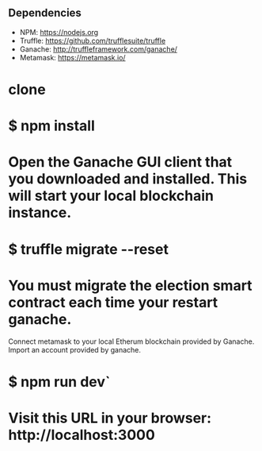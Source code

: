 
## Dependencies
- NPM: https://nodejs.org
- Truffle: https://github.com/trufflesuite/truffle
- Ganache: http://truffleframework.com/ganache/
- Metamask: https://metamask.io/



# clone
# $ npm install
# Open the Ganache GUI client that you downloaded and installed. This will start your local blockchain instance.

# $ truffle migrate --reset
# You must migrate the election smart contract each time your restart ganache.
Connect metamask to your local Etherum blockchain provided by Ganache.
Import an account provided by ganache.

# $ npm run dev`

# Visit this URL in your browser: http://localhost:3000

